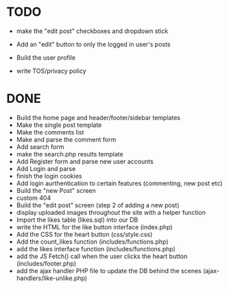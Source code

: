 TODO
====

* make the "edit post" checkboxes and dropdown stick
* Add an "edit" button to only  the logged in user's posts

* Build the user profile
* write TOS/privacy policy

DONE
====
* Build the home page and header/footer/sidebar templates
* Make the single post template
* Make the comments list 
* Make and parse the comment form
* Add search form
* make the search.php results template
* Add Register form and parse new user accounts
* Add Login and parse
* finish the login cookies
* Add login aurthentication to certain features (commenting, new post etc)
* Build the "new Post" screen
* custom 404
* Build the "edit post" screen (step 2 of adding a new post)
* display uploaded images throughout the site with a helper function
* Import the likes table (likes.sql) into our DB
* write the HTML for the like button interface (index.php)
* Add the CSS for the heart button (css/style.css)
* Add the count_likes function (includes/functions.php)
* add the likes interface function (includes/functions.php)
* add the JS Fetch() call when the user clicks the heart button (includes/footer.php) 
* add the ajax handler PHP file to update the DB behind the scenes (ajax-handlers/like-unlike.php)
